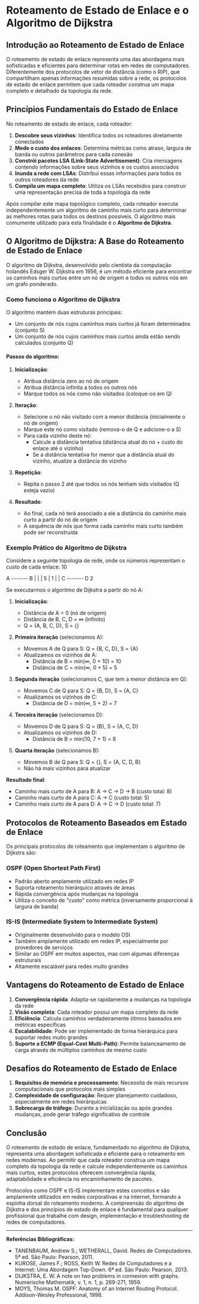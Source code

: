 # Roteamento de Estado de Enlace e o Algoritmo de Dijkstra

## Introdução ao Roteamento de Estado de Enlace

O roteamento de estado de enlace representa uma das abordagens mais sofisticadas e eficientes para determinar rotas em redes de computadores. Diferentemente dos protocolos de vetor de distância (como o RIP), que compartilham apenas informações resumidas sobre a rede, os protocolos de estado de enlace permitem que cada roteador construa um mapa completo e detalhado da topologia da rede.

## Princípios Fundamentais do Estado de Enlace

No roteamento de estado de enlace, cada roteador:

1. **Descobre seus vizinhos**: Identifica todos os roteadores diretamente conectados
2. **Mede o custo dos enlaces**: Determina métricas como atraso, largura de banda ou outros parâmetros para cada conexão
3. **Constrói pacotes LSA (Link-State Advertisement)**: Cria mensagens contendo informações sobre seus vizinhos e os custos associados
4. **Inunda a rede com LSAs**: Distribui essas informações para todos os outros roteadores da rede
5. **Compila um mapa completo**: Utiliza os LSAs recebidos para construir uma representação precisa de toda a topologia da rede

Após compilar este mapa topológico completo, cada roteador executa independentemente um algoritmo de caminho mais curto para determinar as melhores rotas para todos os destinos possíveis. O algoritmo mais comumente utilizado para esta finalidade é o **Algoritmo de Dijkstra**.

## O Algoritmo de Dijkstra: A Base do Roteamento de Estado de Enlace

O algoritmo de Dijkstra, desenvolvido pelo cientista da computação holandês Edsger W. Dijkstra em 1956, é um método eficiente para encontrar os caminhos mais curtos entre um nó de origem e todos os outros nós em um grafo ponderado.

### Como funciona o Algoritmo de Dijkstra

O algoritmo mantém duas estruturas principais:
- Um conjunto de nós cujos caminhos mais curtos já foram determinados (conjunto S)
- Um conjunto de nós cujos caminhos mais curtos ainda estão sendo calculados (conjunto Q)

#### Passos do algoritmo:

1. **Inicialização**:
   - Atribua distância zero ao nó de origem
   - Atribua distância infinita a todos os outros nós
   - Marque todos os nós como não visitados (coloque-os em Q)

2. **Iteração**:
   - Selecione o nó não visitado com a menor distância (inicialmente o nó de origem)
   - Marque este nó como visitado (remova-o de Q e adicione-o a S)
   - Para cada vizinho deste nó:
     - Calcule a distância tentativa (distância atual do nó + custo do enlace até o vizinho)
     - Se a distância tentativa for menor que a distância atual do vizinho, atualize a distância do vizinho

3. **Repetição**:
   - Repita o passo 2 até que todos os nós tenham sido visitados (Q esteja vazio)

4. **Resultado**:
   - Ao final, cada nó terá associado a ele a distância do caminho mais curto a partir do nó de origem
   - A sequência de nós que forma cada caminho mais curto também pode ser reconstruída

### Exemplo Prático do Algoritmo de Dijkstra

Considere a seguinte topologia de rede, onde os números representam o custo de cada enlace:
10

A ------- B | | | 5 | 1 | | C ------- D 2


Se executarmos o algoritmo de Dijkstra a partir do nó A:

1. **Inicialização**:
   - Distância de A = 0 (nó de origem)
   - Distância de B, C, D = ∞ (infinito)
   - Q = {A, B, C, D}, S = {}

2. **Primeira iteração** (selecionamos A):
   - Movemos A de Q para S: Q = {B, C, D}, S = {A}
   - Atualizamos os vizinhos de A:
     - Distância de B = min(∞, 0 + 10) = 10
     - Distância de C = min(∞, 0 + 5) = 5

3. **Segunda iteração** (selecionamos C, que tem a menor distância em Q):
   - Movemos C de Q para S: Q = {B, D}, S = {A, C}
   - Atualizamos os vizinhos de C:
     - Distância de D = min(∞, 5 + 2) = 7

4. **Terceira iteração** (selecionamos D):
   - Movemos D de Q para S: Q = {B}, S = {A, C, D}
   - Atualizamos os vizinhos de D:
     - Distância de B = min(10, 7 + 1) = 8

5. **Quarta iteração** (selecionamos B):
   - Movemos B de Q para S: Q = {}, S = {A, C, D, B}
   - Não há mais vizinhos para atualizar

**Resultado final**:
- Caminho mais curto de A para B: A → C → D → B (custo total: 8)
- Caminho mais curto de A para C: A → C (custo total: 5)
- Caminho mais curto de A para D: A → C → D (custo total: 7)

## Protocolos de Roteamento Baseados em Estado de Enlace

Os principais protocolos de roteamento que implementam o algoritmo de Dijkstra são:

### OSPF (Open Shortest Path First)
- Padrão aberto amplamente utilizado em redes IP
- Suporta roteamento hierárquico através de áreas
- Rápida convergência após mudanças na topologia
- Utiliza o conceito de "custo" como métrica (inversamente proporcional à largura de banda)

### IS-IS (Intermediate System to Intermediate System)
- Originalmente desenvolvido para o modelo OSI
- Também amplamente utilizado em redes IP, especialmente por provedores de serviços
- Similar ao OSPF em muitos aspectos, mas com algumas diferenças estruturais
- Altamente escalável para redes muito grandes

## Vantagens do Roteamento de Estado de Enlace

1. **Convergência rápida**: Adapta-se rapidamente a mudanças na topologia da rede
2. **Visão completa**: Cada roteador possui um mapa completo da rede
3. **Eficiência**: Calcula caminhos verdadeiramente ótimos baseados em métricas específicas
4. **Escalabilidade**: Pode ser implementado de forma hierárquica para suportar redes muito grandes
5. **Suporte a ECMP (Equal-Cost Multi-Path)**: Permite balanceamento de carga através de múltiplos caminhos de mesmo custo

## Desafios do Roteamento de Estado de Enlace

1. **Requisitos de memória e processamento**: Necessita de mais recursos computacionais que protocolos mais simples
2. **Complexidade de configuração**: Requer planejamento cuidadoso, especialmente em redes hierárquicas
3. **Sobrecarga de tráfego**: Durante a inicialização ou após grandes mudanças, pode gerar tráfego significativo de controle

## Conclusão

O roteamento de estado de enlace, fundamentado no algoritmo de Dijkstra, representa uma abordagem sofisticada e eficiente para o roteamento em redes modernas. Ao permitir que cada roteador construa um mapa completo da topologia da rede e calcule independentemente os caminhos mais curtos, estes protocolos oferecem convergência rápida, adaptabilidade e eficiência no encaminhamento de pacotes.

Protocolos como OSPF e IS-IS implementam estes conceitos e são amplamente utilizados em redes corporativas e na internet, formando a espinha dorsal do roteamento moderno. A compreensão do algoritmo de Dijkstra e dos princípios de estado de enlace é fundamental para qualquer profissional que trabalhe com design, implementação e troubleshooting de redes de computadores.

---

**Referências Bibliográficas:**

- TANENBAUM, Andrew S.; WETHERALL, David. Redes de Computadores. 5ª ed. São Paulo: Pearson, 2011.
- KUROSE, James F.; ROSS, Keith W. Redes de Computadores e a Internet: Uma Abordagem Top-Down. 6ª ed. São Paulo: Pearson, 2013.
- DIJKSTRA, E. W. A note on two problems in connexion with graphs. Numerische Mathematik, v. 1, n. 1, p. 269-271, 1959.
- MOYS, Thomas M. OSPF: Anatomy of an Internet Routing Protocol. Addison-Wesley Professional, 1998.
